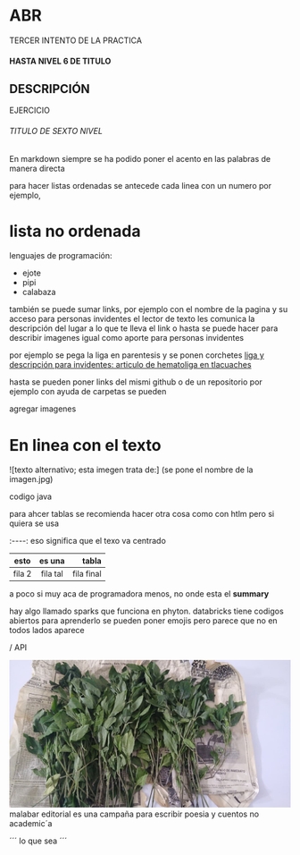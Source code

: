 # ABR
TERCER INTENTO DE LA PRACTICA
#### HASTA NIVEL 6 DE TITULO

## DESCRIPCIÓN
EJERCICIO

###### TITULO DE SEXTO NIVEL 

En markdown siempre se ha podido poner el acento en las palabras de manera directa


para hacer listas ordenadas se antecede cada linea con un numero 
por ejemplo, 

# lista no ordenada
lenguajes de programación:

* ejote
* pipi
* calabaza

también se puede sumar links, por ejemplo con el nombre de la pagina y su acceso
para personas invidentes el lector de texto les comunica la descripción del lugar a lo que te lleva el link o hasta se puede hacer para describir imagenes igual como aporte para personas invidentes

por ejemplo se pega la liga en parentesis y se ponen corchetes 
[liga y descripción para invidentes: articulo de hematoliga en tlacuaches](https://www.scielo.org.ar/scielo.php?pid=S1668-34982011000200011&script=sci_arttext#ref)

hasta se pueden poner links del mismi github o de un repositorio por ejemplo con ayuda de carpetas se pueden 

agregar imagenes

# En linea con el texto
![texto alternativo; esta imegen trata de:] (se pone el nombre de la imagen.jpg)

 codigo java 

 para ahcer tablas se recomienda hacer otra cosa como con htlm pero si quiera se usa 

 :----: eso significa que el texo va centrado
 
| esto  |es una   | tabla        |
|-------|:-------:|-------------:|
| fila 2| fila tal| fila final   |

a poco si muy aca de programadora 
 menos, no onde esta el **summary**

 hay algo llamado sparks que funciona en phyton. databricks tiene codigos abiertos para aprenderlo
 se pueden poner emojis pero parece que no en todos lados aparece

/ API 


![justicia spicigera](186448976_506557940469958_3565772631855718688_n.jpg)
 malabar editorial  es una campaña para escribir poesia y cuentos no academic´a


 ´´´
 lo que sea
 ´´´



 
